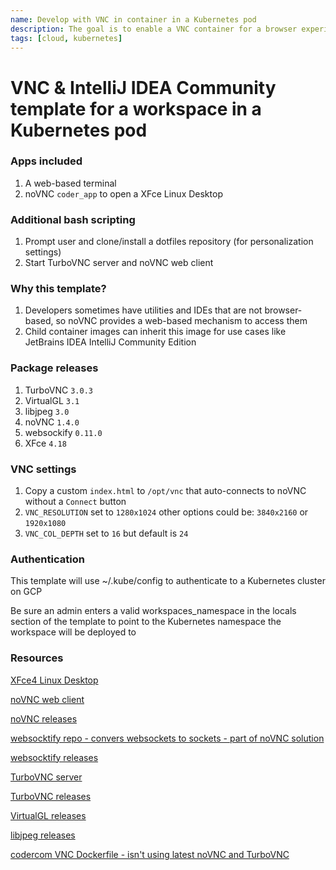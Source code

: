 ```yaml
---
name: Develop with VNC in container in a Kubernetes pod
description: The goal is to enable a VNC container for a browser experience
tags: [cloud, kubernetes]
---
```


# VNC & IntelliJ IDEA Community template for a workspace in a Kubernetes pod

### Apps included
1. A web-based terminal
1. noVNC `coder_app` to open a XFce Linux Desktop

### Additional bash scripting
1. Prompt user and clone/install a dotfiles repository (for personalization settings)
1. Start TurboVNC server and noVNC web client

### Why this template?
1. Developers sometimes have utilities and IDEs that are not browser-based, so noVNC provides a web-based mechanism to access them
1. Child container images can inherit this image for use cases like JetBrains IDEA IntelliJ Community Edition 

### Package releases
1. TurboVNC `3.0.3`
1. VirtualGL `3.1`
1. libjpeg `3.0`
1. noVNC `1.4.0`
1. websockify `0.11.0`
1. XFce `4.18`

### VNC settings
1. Copy a custom `index.html` to `/opt/vnc` that auto-connects to noVNC without a `Connect` button
1. `VNC_RESOLUTION` set to `1280x1024` other options could be: `3840x2160` or `1920x1080`
1. `VNC_COL_DEPTH` set to `16` but default is `24`

### Authentication

This template will use ~/.kube/config to authenticate to a Kubernetes cluster on GCP

Be sure an admin enters a valid workspaces_namespace in the locals section of the template to point to the Kubernetes namespace the workspace will be deployed to

### Resources
[XFce4 Linux Desktop](https://www.xfce.org/)

[noVNC web client](https://novnc.com/info.html)

[noVNC releases](https://github.com/novnc/noVNC/releases)

[websocktify repo - convers websockets to sockets - part of noVNC solution](https://github.com/novnc/websockify)

[websocktify releases](https://github.com/novnc/websockify/releases)

[TurboVNC server](https://www.turbovnc.org/)

[TurboVNC releases](https://sourceforge.net/projects/turbovnc/files/)

[VirtualGL releases](https://sourceforge.net/projects/virtualgl/files/)

[libjpeg releases](https://sourceforge.net/projects/libjpeg-turbo/files/)

[codercom VNC Dockerfile - isn't using latest noVNC and TurboVNC](https://github.com/coder/enterprise-images/tree/main/images/vnc)